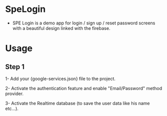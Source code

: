 # SpeLogin

- SPE Login is a demo app for login / sign up / reset password screens with a beautiful design linked with the firebase.

# Usage

## Step 1

1- Add your {google-services.json} file to the project.

2- Activate the authentication feature and enable "Email/Password" method provider.

3- Activate the Realtime database (to save the user data like his name etc...).

